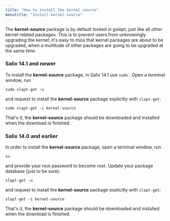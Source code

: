 ```yaml
---
title: "How to install the kernel source"
menutitle: "Install kernel-source"
---
```


The **kernel-source** package is by default locked in *gslapt*, just
like all other kernel related packages. This is to prevent users from
unknowingly upgrading the kernel; it's easy to miss that kernel packages
are about to be upgraded, when a multitude of other packages are going
to be upgraded at the same time.

### Salix 14.1 and newer

To install the **kernel-source** package, in Salix 14.1 use `sudo` . Open
a terminal window, run
```none
sudo slapt-get -u
```

and request to install the **kernel-source** package explicitly with
`slapt-get`:
```none
sudo slapt-get -i kernel-source
```

That's it, the **kernel-source** package should be downloaded and
installed when the download is finished.


### Salix 14.0 and earlier

In order to install the **kernel-source** package, open a terminal
window, run
```
su
```

and provide your root password to become root. Update your package
database (just to be sure):
```none
slapt-get -u
```

and request to install the **kernel-source** package explicitly with
`slapt-get`:
```none
slapt-get -i kernel-source
```

That's it, the **kernel-source** package should be downloaded and
installed when the download is finished.

